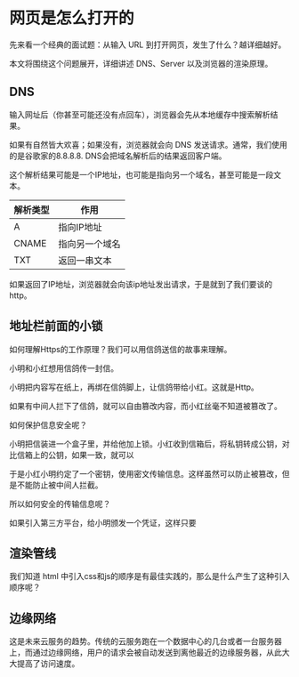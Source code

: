 # 网页是怎么打开的

先来看一个经典的面试题：从输入 URL 到打开网页，发生了什么？越详细越好。

本文将围绕这个问题展开，详细讲述 DNS、Server 以及浏览器的渲染原理。

## DNS

输入网址后（你甚至可能还没有点回车），浏览器会先从本地缓存中搜索解析结果。

如果有自然皆大欢喜；如果没有，浏览器就会向 DNS 发送请求。通常，我们使用的是谷歌家的8.8.8.8. DNS会把域名解析后的结果返回客户端。

这个解析结果可能是一个IP地址，也可能是指向另一个域名，甚至可能是一段文本。

| 解析类型 | 作用 |
| --- | --- |
| A | 指向IP地址 |
| CNAME | 指向另一个域名 |
| TXT | 返回一串文本 |

如果返回了IP地址，浏览器就会向该ip地址发出请求，于是就到了我们要谈的http。

## 地址栏前面的小锁

如何理解Https的工作原理？我们可以用信鸽送信的故事来理解。

小明和小红想用信鸽传一封信。

小明把内容写在纸上，再绑在信鸽脚上，让信鸽带给小红。这就是Http。

如果有中间人拦下了信鸽，就可以自由篡改内容，而小红丝毫不知道被篡改了。

如何保护信息安全呢？

小明把信装进一个盒子里，并给他加上锁。小红收到信箱后，将私钥转成公钥，对比信箱上的公钥，如果一致，就可以

于是小红小明约定了一个密钥，使用密文传输信息。这样虽然可以防止被篡改，但是不能防止被中间人拦截。

所以如何安全的传输信息呢？

如果引入第三方平台，给小明颁发一个凭证，这样只要

## 渲染管线

我们知道 html 中引入css和js的顺序是有最佳实践的，那么是什么产生了这种引入顺序呢？

## 边缘网络

这是未来云服务的趋势。传统的云服务跑在一个数据中心的几台或者一台服务器上，而通过边缘网络，用户的请求会被自动发送到离他最近的边缘服务器，从此大大提高了访问速度。